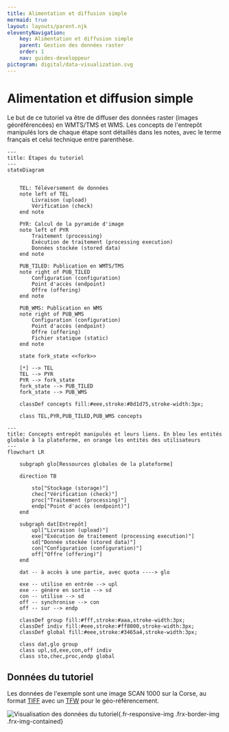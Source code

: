 ```yaml
---
title: Alimentation et diffusion simple
mermaid: true
layout: layouts/parent.njk
eleventyNavigation:
    key: Alimentation et diffusion simple
    parent: Gestion des données raster
    order: 1
    nav: guides-developpeur
pictogram: digital/data-visualization.svg
---
```


# Alimentation et diffusion simple

Le but de ce tutoriel va être de diffuser des données raster (images géoréférencées) en WMTS/TMS et WMS. Les concepts de l'entrepôt manipulés lors de chaque étape sont détaillés dans les notes, avec le terme français et celui technique entre parenthèse.

```mermaid
---
title: Étapes du tutoriel
---
stateDiagram


    TEL: Téléversement de données
    note left of TEL
        Livraison (upload)
        Vérification (check)
    end note

    PYR: Calcul de la pyramide d'image
    note left of PYR
        Traitement (processing)
        Exécution de traitement (processing execution)
        Données stockée (stored data)
    end note

    PUB_TILED: Publication en WMTS/TMS
    note right of PUB_TILED
        Configuration (configuration)
        Point d'accès (endpoint)
        Offre (offering)
    end note

    PUB_WMS: Publication en WMS
    note right of PUB_WMS
        Configuration (configuration)
        Point d'accès (endpoint)
        Offre (offering)
        Fichier statique (static)
    end note

    state fork_state <<fork>>

    [*] --> TEL
    TEL --> PYR
    PYR --> fork_state
    fork_state --> PUB_TILED
    fork_state --> PUB_WMS

    classDef concepts fill:#eee,stroke:#8d1d75,stroke-width:3px;

    class TEL,PYR,PUB_TILED,PUB_WMS concepts
```

```mermaid
---
title: Concepts entrepôt manipulés et leurs liens. En bleu les entités globale à la plateforme, en orange les entités des utilisateurs
---
flowchart LR

	subgraph glo[Ressources globales de la plateforme]

    direction TB

        sto["Stockage (storage)"]
        chec["Vérification (check)"]
        proc["Traitement (processing)"]
        endp["Point d'accès (endpoint)"]
    end
    
	subgraph dat[Entrepôt]
        upl["Livraison (upload)"]
        exe["Exécution de traitement (processing execution)"]
        sd["Donnée stockée (stored data)"]
        con["Configuration (configuration)"]
        off["Offre (offering)"]
	end

    dat -- à accès à une partie, avec quota ----> glo

    exe -- utilise en entrée --> upl
    exe -- génère en sortie --> sd
    con -- utilise --> sd
    off -- synchronise --> con
    off -- sur --> endp

    classDef group fill:#fff,stroke:#aaa,stroke-width:3px;
    classDef indiv fill:#eee,stroke:#ff8000,stroke-width:3px;
	classDef global fill:#eee,stroke:#3465a4,stroke-width:3px;

    class dat,glo group
    class upl,sd,exe,con,off indiv
    class sto,chec,proc,endp global
```

## Données du tutoriel

Les données de l'exemple sont une image SCAN 1000 sur la Corse, au format [TIFF](public/data/tutoriels/raster/alimentation-diffusion-simple/scan1000_corse.tif) avec un [TFW](public/data/tutoriels/raster/alimentation-diffusion-simple/scan1000_corse.tfw) pour le géo-référencement.

![Visualisation des données du tutoriel](/img/guides-developpeur/raster/donnees_presentation_raster.png){.fr-responsive-img .frx-border-img .frx-img-contained}

